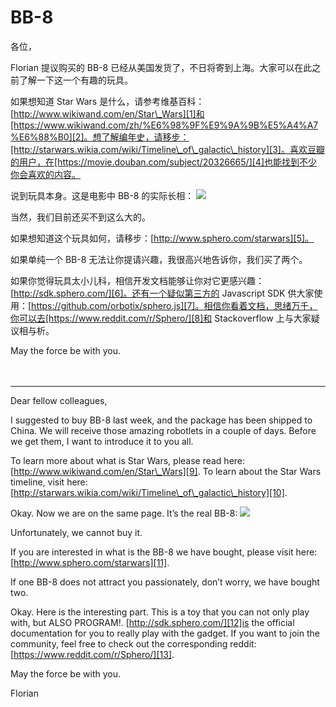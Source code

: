 # BB-8

各位，

Florian 提议购买的 BB-8 已经从美国发货了，不日将寄到上海。大家可以在此之前了解一下这一个有趣的玩具。

如果想知道 Star Wars 是什么，请参考维基百科：[http://www.wikiwand.com/en/Star\_Wars][1]和[https://www.wikiwand.com/zh/%E6%98%9F%E9%9A%9B%E5%A4%A7%E6%88%B0][2]。想了解编年史，请移步：[http://starwars.wikia.com/wiki/Timeline\_of\_galactic\_history][3]。喜欢豆瓣的用户，在[https://movie.douban.com/subject/20326665/][4]也能找到不少你会喜欢的内容。

说到玩具本身。这是电影中 BB-8 的实际长相：
![][image-1]

当然，我们目前还买不到这么大的。

如果想知道这个玩具如何，请移步：[http://www.sphero.com/starwars][5]。

如果单纯一个 BB-8 无法让你提请兴趣，我很高兴地告诉你，我们买了两个。

如果你觉得玩具太小儿科，相信开发文档能够让你对它更感兴趣：[http://sdk.sphero.com/][6]。还有一个疑似第三方的 Javascript SDK 供大家使用：[https://github.com/orbotix/sphero.js][7]。相信你看着文档，思绪万千，你可以去[https://www.reddit.com/r/Sphero/][8]和 Stackoverflow 上与大家疑议相与析。

May the force be with you.
</br>
</br>
</br>

---

Dear fellow colleagues,

I suggested to buy BB-8 last week, and the package has been shipped to China. We will receive those amazing robotlets in a couple of days. Before we get them, I want to introduce it to you all.

To learn more about what is Star Wars, please read here: [http://www.wikiwand.com/en/Star\_Wars][9]. 
To learn about the Star Wars timeline, visit here: [http://starwars.wikia.com/wiki/Timeline\_of\_galactic\_history][10].

Okay. Now we are on the same page. It’s the real BB-8:
![][image-2]

Unfortunately, we cannot buy it. 

If you are interested in what is the BB-8 we have bought, please visit here: [http://www.sphero.com/starwars][11].

If one BB-8 does not attract you passionately, don’t worry, we have bought two. 

Okay. Here is the interesting part. This is a toy that you can not only play with, but ALSO PROGRAM!.  [http://sdk.sphero.com/][12]is the official documentation for you to really play with the gadget. If you want to join the community, feel free to check out the corresponding reddit:
[https://www.reddit.com/r/Sphero/][13].

May the force be with you.



Florian

[1]:	http://www.wikiwand.com/en/Star_Wars
[2]:	https://www.wikiwand.com/zh/%E6%98%9F%E9%9A%9B%E5%A4%A7%E6%88%B0
[3]:	http://starwars.wikia.com/wiki/Timeline_of_galactic_history
[4]:	https://movie.douban.com/subject/20326665/
[5]:	http://www.sphero.com/starwars
[6]:	http://sdk.sphero.com/
[7]:	https://github.com/orbotix/sphero.js
[8]:	https://www.reddit.com/r/Sphero/
[9]:	http://www.wikiwand.com/en/Star_Wars
[10]:	http://starwars.wikia.com/wiki/Timeline_of_galactic_history
[11]:	http://www.sphero.com/starwars
[12]:	http://sdk.sphero.com/
[13]:	https://www.reddit.com/r/Sphero/

[image-1]:	http://cdn.bleedingcool.net/wp-content/uploads/2015/11/bb-8.jpg
[image-2]:	http://cdn.bleedingcool.net/wp-content/uploads/2015/11/bb-8.jpg
